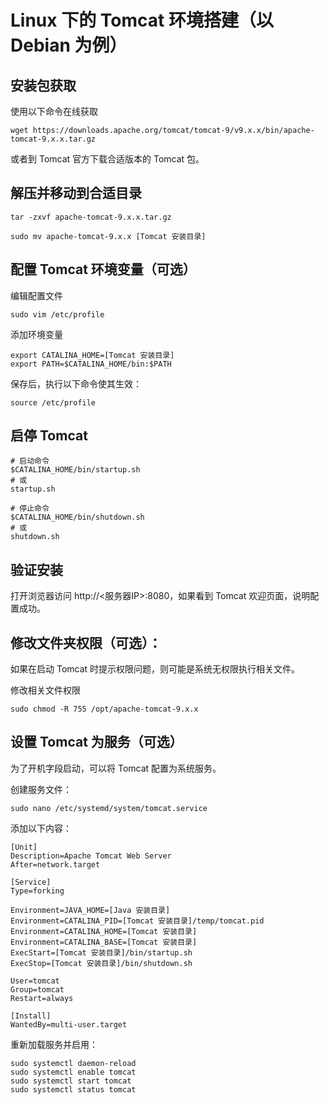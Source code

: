 # Linux 下的 Tomcat 环境搭建（以 Debian 为例）

## 安装包获取

使用以下命令在线获取

```shell
wget https://downloads.apache.org/tomcat/tomcat-9/v9.x.x/bin/apache-tomcat-9.x.x.tar.gz
```

或者到 Tomcat 官方下载合适版本的 Tomcat 包。

## 解压并移动到合适目录

```shell
tar -zxvf apache-tomcat-9.x.x.tar.gz

sudo mv apache-tomcat-9.x.x [Tomcat 安装目录]
```

## 配置 Tomcat 环境变量（可选）

编辑配置文件

```shell
sudo vim /etc/profile
```

添加环境变量

```shell
export CATALINA_HOME=[Tomcat 安装目录]
export PATH=$CATALINA_HOME/bin:$PATH
```

保存后，执行以下命令使其生效：

```shell
source /etc/profile
```

## 启停 Tomcat

```shell
# 启动命令
$CATALINA_HOME/bin/startup.sh
# 或
startup.sh

# 停止命令
$CATALINA_HOME/bin/shutdown.sh
# 或
shutdown.sh
```

## 验证安装

打开浏览器访问 http://<服务器IP>:8080，如果看到 Tomcat 欢迎页面，说明配置成功。

## 修改文件夹权限（可选）：

如果在启动 Tomcat 时提示权限问题，则可能是系统无权限执行相关文件。

修改相关文件权限

```shell
sudo chmod -R 755 /opt/apache-tomcat-9.x.x
```

## 设置 Tomcat 为服务（可选）

为了开机字段启动，可以将 Tomcat 配置为系统服务。

创建服务文件：
```shell
sudo nano /etc/systemd/system/tomcat.service
```

添加以下内容：
```
[Unit]
Description=Apache Tomcat Web Server
After=network.target

[Service]
Type=forking

Environment=JAVA_HOME=[Java 安装目录]
Environment=CATALINA_PID=[Tomcat 安装目录]/temp/tomcat.pid
Environment=CATALINA_HOME=[Tomcat 安装目录]
Environment=CATALINA_BASE=[Tomcat 安装目录]
ExecStart=[Tomcat 安装目录]/bin/startup.sh
ExecStop=[Tomcat 安装目录]/bin/shutdown.sh

User=tomcat
Group=tomcat
Restart=always

[Install]
WantedBy=multi-user.target
```

重新加载服务并启用：
```shell
sudo systemctl daemon-reload
sudo systemctl enable tomcat
sudo systemctl start tomcat
sudo systemctl status tomcat
```
